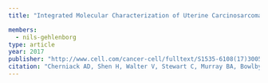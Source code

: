 ```yaml
---
title: "Integrated Molecular Characterization of Uterine Carcinosarcoma"

members:
  - nils-gehlenborg
type: article
year: 2017
publisher: "http://www.cell.com/cancer-cell/fulltext/S1535-6108(17)30053-3"
citation: "Cherniack AD, Shen H, Walter V, Stewart C, Murray BA, Bowlby R, Hu X, Ling S, Soslow RA, Broaddus RR, Zuna RE, Robertson G, Laird PW, Kucherlapati R, Mills GB; Cancer Genome Atlas Research Network., Weinstein JN, Zhang J, Akbani R, Levine DA. “Integrated Molecular Characterization of Uterine Carcinosarcoma”. *Cancer Cell* **31(3)**:411-423 (2017)"
---
```

